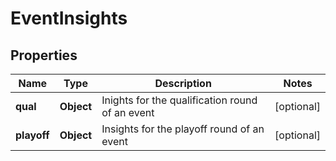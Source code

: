 # EventInsights

## Properties
Name | Type | Description | Notes
------------ | ------------- | ------------- | -------------
**qual** | **Object** | Inights for the qualification round of an event |  [optional]
**playoff** | **Object** | Insights for the playoff round of an event |  [optional]
